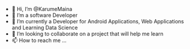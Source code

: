 - 👋 Hi, I’m @KarumeMaina
- 👀 I’m a software Developer
- 🌱 I’m currently a Developer for Android Applications, Web Applications and Learning Data Science
- 💞️ I’m looking to collaborate on a project that will help me learn
- 📫 How to reach me ...

<!---
KarumeMaina/KarumeMaina is a ✨ special ✨ repository because its `README.md` (this file) appears on your GitHub profile.
You can click the Preview link to take a look at your changes.
--->

